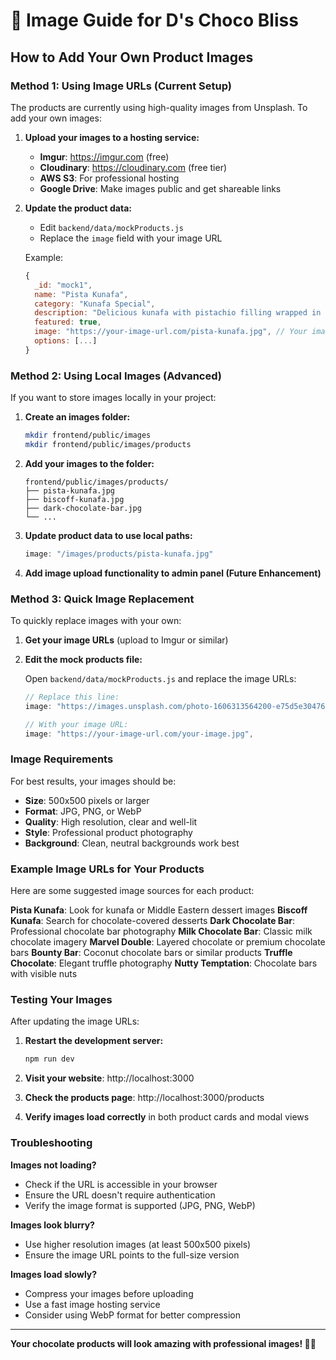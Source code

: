 # 📸 Image Guide for D's Choco Bliss

## How to Add Your Own Product Images

### Method 1: Using Image URLs (Current Setup)

The products are currently using high-quality images from Unsplash. To add your own images:

1. **Upload your images to a hosting service:**
   - **Imgur**: https://imgur.com (free)
   - **Cloudinary**: https://cloudinary.com (free tier)
   - **AWS S3**: For professional hosting
   - **Google Drive**: Make images public and get shareable links

2. **Update the product data:**
   - Edit `backend/data/mockProducts.js`
   - Replace the `image` field with your image URL

   Example:
   ```javascript
   {
     _id: "mock1",
     name: "Pista Kunafa",
     category: "Kunafa Special",
     description: "Delicious kunafa with pistachio filling wrapped in premium chocolate",
     featured: true,
     image: "https://your-image-url.com/pista-kunafa.jpg", // Your image URL
     options: [...]
   }
   ```

### Method 2: Using Local Images (Advanced)

If you want to store images locally in your project:

1. **Create an images folder:**
   ```bash
   mkdir frontend/public/images
   mkdir frontend/public/images/products
   ```

2. **Add your images to the folder:**
   ```
   frontend/public/images/products/
   ├── pista-kunafa.jpg
   ├── biscoff-kunafa.jpg
   ├── dark-chocolate-bar.jpg
   └── ...
   ```

3. **Update product data to use local paths:**
   ```javascript
   image: "/images/products/pista-kunafa.jpg"
   ```

4. **Add image upload functionality to admin panel (Future Enhancement)**

### Method 3: Quick Image Replacement

To quickly replace images with your own:

1. **Get your image URLs** (upload to Imgur or similar)
2. **Edit the mock products file:**
   
   Open `backend/data/mockProducts.js` and replace the image URLs:

   ```javascript
   // Replace this line:
   image: "https://images.unsplash.com/photo-1606313564200-e75d5e30476c?ixlib=rb-4.0.3&auto=format&fit=crop&w=500&q=80",
   
   // With your image URL:
   image: "https://your-image-url.com/your-image.jpg",
   ```

### Image Requirements

For best results, your images should be:
- **Size**: 500x500 pixels or larger
- **Format**: JPG, PNG, or WebP
- **Quality**: High resolution, clear and well-lit
- **Style**: Professional product photography
- **Background**: Clean, neutral backgrounds work best

### Example Image URLs for Your Products

Here are some suggested image sources for each product:

**Pista Kunafa**: Look for kunafa or Middle Eastern dessert images
**Biscoff Kunafa**: Search for chocolate-covered desserts
**Dark Chocolate Bar**: Professional chocolate bar photography
**Milk Chocolate Bar**: Classic milk chocolate imagery
**Marvel Double**: Layered chocolate or premium chocolate bars
**Bounty Bar**: Coconut chocolate bars or similar products
**Truffle Chocolate**: Elegant truffle photography
**Nutty Temptation**: Chocolate bars with visible nuts

### Testing Your Images

After updating the image URLs:

1. **Restart the development server:**
   ```bash
   npm run dev
   ```

2. **Visit your website**: http://localhost:3000

3. **Check the products page**: http://localhost:3000/products

4. **Verify images load correctly** in both product cards and modal views

### Troubleshooting

**Images not loading?**
- Check if the URL is accessible in your browser
- Ensure the URL doesn't require authentication
- Verify the image format is supported (JPG, PNG, WebP)

**Images look blurry?**
- Use higher resolution images (at least 500x500 pixels)
- Ensure the image URL points to the full-size version

**Images load slowly?**
- Compress your images before uploading
- Use a fast image hosting service
- Consider using WebP format for better compression

---

**Your chocolate products will look amazing with professional images! 🍫📸**










